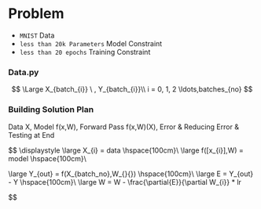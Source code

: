# Problem
- `MNIST` Data
- `less than 20k Parameters` Model Constraint
- `less than 20 epochs` Training Constraint

### Data.py
$$
\Large X_{batch_{i}} \ , Y_{batch_{i}}\\
i = 0, 1, 2 \ldots,batches_{no}
$$


### Building Solution Plan
Data X, Model f(x,W), Forward Pass f(x,W)(X), Error & Reducing Error & Testing at End

$$
\displaystyle
\large X_{i} = data \hspace{100cm}\\
\large f([x_{i}],W) = model \hspace{100cm}\\

\large Y_{out} = f(X_{batch\_no},W_{}{}) \hspace{100cm}\\
\large E = Y_{out} - Y \hspace{100cm}\\
\large W = W - \frac{\partial{E}}{\partial W_{i}} * lr


$$
